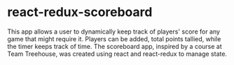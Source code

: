 # react-redux-scoreboard
This app allows a user to dynamically keep track of players' score for any game that might require it. Players can be added, total points tallied, while the timer keeps track of time. The scoreboard app, inspired by a course at Team Treehouse, was created using react and react-redux to manage state. 
